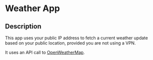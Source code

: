 # Weather App

## Description

This app uses your public IP address to fetch a current weather update based on your public location, provided you are not using a VPN.

It uses an API call to [OpenWeatherMap](https://openweathermap.org/).
